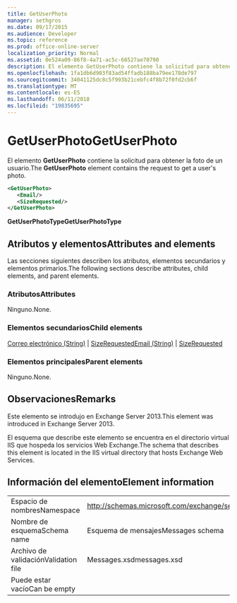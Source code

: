 ```yaml
---
title: GetUserPhoto
manager: sethgros
ms.date: 09/17/2015
ms.audience: Developer
ms.topic: reference
ms.prod: office-online-server
localization_priority: Normal
ms.assetid: 0e524a09-86f8-4a71-ac5c-66527ae70790
description: El elemento GetUserPhoto contiene la solicitud para obtener la foto de un usuario.
ms.openlocfilehash: 1fa1db6d903f83ad54ffadb188ba79ee178de797
ms.sourcegitcommit: 34041125dc8c5f993b21cebfc4f8b72f0fd2cb6f
ms.translationtype: MT
ms.contentlocale: es-ES
ms.lasthandoff: 06/11/2018
ms.locfileid: "19835695"
---
```

# <a name="getuserphoto"></a><span data-ttu-id="53b35-103">GetUserPhoto</span><span class="sxs-lookup"><span data-stu-id="53b35-103">GetUserPhoto</span></span>

<span data-ttu-id="53b35-104">El elemento **GetUserPhoto** contiene la solicitud para obtener la foto de un usuario.</span><span class="sxs-lookup"><span data-stu-id="53b35-104">The **GetUserPhoto** element contains the request to get a user's photo.</span></span> 
  
```XML
<GetUserPhoto>
   <Email/>
   <SizeRequested/>
</GetUserPhoto>
```

 <span data-ttu-id="53b35-105">**GetUserPhotoType**</span><span class="sxs-lookup"><span data-stu-id="53b35-105">**GetUserPhotoType**</span></span>
## <a name="attributes-and-elements"></a><span data-ttu-id="53b35-106">Atributos y elementos</span><span class="sxs-lookup"><span data-stu-id="53b35-106">Attributes and elements</span></span>

<span data-ttu-id="53b35-107">Las secciones siguientes describen los atributos, elementos secundarios y elementos primarios.</span><span class="sxs-lookup"><span data-stu-id="53b35-107">The following sections describe attributes, child elements, and parent elements.</span></span>
  
### <a name="attributes"></a><span data-ttu-id="53b35-108">Atributos</span><span class="sxs-lookup"><span data-stu-id="53b35-108">Attributes</span></span>

<span data-ttu-id="53b35-109">Ninguno.</span><span class="sxs-lookup"><span data-stu-id="53b35-109">None.</span></span>
  
### <a name="child-elements"></a><span data-ttu-id="53b35-110">Elementos secundarios</span><span class="sxs-lookup"><span data-stu-id="53b35-110">Child elements</span></span>

<span data-ttu-id="53b35-111">[Correo electrónico (String)](email-string.md) | [SizeRequested](sizerequested.md)</span><span class="sxs-lookup"><span data-stu-id="53b35-111">[Email (String)](email-string.md) | [SizeRequested](sizerequested.md)</span></span>
  
### <a name="parent-elements"></a><span data-ttu-id="53b35-112">Elementos principales</span><span class="sxs-lookup"><span data-stu-id="53b35-112">Parent elements</span></span>

<span data-ttu-id="53b35-113">Ninguno.</span><span class="sxs-lookup"><span data-stu-id="53b35-113">None.</span></span>
  
## <a name="remarks"></a><span data-ttu-id="53b35-114">Observaciones</span><span class="sxs-lookup"><span data-stu-id="53b35-114">Remarks</span></span>

<span data-ttu-id="53b35-115">Este elemento se introdujo en Exchange Server 2013.</span><span class="sxs-lookup"><span data-stu-id="53b35-115">This element was introduced in Exchange Server 2013.</span></span>
  
<span data-ttu-id="53b35-116">El esquema que describe este elemento se encuentra en el directorio virtual IIS que hospeda los servicios Web Exchange.</span><span class="sxs-lookup"><span data-stu-id="53b35-116">The schema that describes this element is located in the IIS virtual directory that hosts Exchange Web Services.</span></span>
  
## <a name="element-information"></a><span data-ttu-id="53b35-117">Información del elemento</span><span class="sxs-lookup"><span data-stu-id="53b35-117">Element information</span></span>

|||
|:-----|:-----|
|<span data-ttu-id="53b35-118">Espacio de nombres</span><span class="sxs-lookup"><span data-stu-id="53b35-118">Namespace</span></span>  <br/> |http://schemas.microsoft.com/exchange/services/2006/messages  <br/> |
|<span data-ttu-id="53b35-119">Nombre de esquema</span><span class="sxs-lookup"><span data-stu-id="53b35-119">Schema name</span></span>  <br/> |<span data-ttu-id="53b35-120">Esquema de mensajes</span><span class="sxs-lookup"><span data-stu-id="53b35-120">Messages schema</span></span>  <br/> |
|<span data-ttu-id="53b35-121">Archivo de validación</span><span class="sxs-lookup"><span data-stu-id="53b35-121">Validation file</span></span>  <br/> |<span data-ttu-id="53b35-122">Messages.xsd</span><span class="sxs-lookup"><span data-stu-id="53b35-122">messages.xsd</span></span>  <br/> |
|<span data-ttu-id="53b35-123">Puede estar vacío</span><span class="sxs-lookup"><span data-stu-id="53b35-123">Can be empty</span></span>  <br/> ||
   

